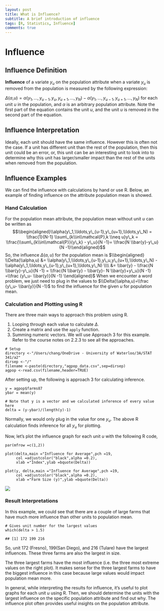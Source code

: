 ```yaml
---
layout: post
title: What is Influence?
subtitle: A brief introduction of influence
tags: [R, Statistics, Influence]
comments: true
---
```

Influence
=========

Influence Definition
--------------------

**Influence** of a variate *y*<sub>*u*</sub> on the population attribute
when a variate *y*<sub>*u*</sub> is removed from the population is
measured by the following expression:

*Δ*(*α*,*u*) = *α*(*y*<sub>1</sub>, …, *y*<sub>*u* − 1</sub>, *y*<sub>*u*</sub>, *y*<sub>*u* + 1</sub>, …, *y*<sub>*N*</sub>) − *α*(*y*<sub>1</sub>, …, *y*<sub>*u* − 1</sub>, *y*<sub>*u* + 1</sub>, …, *y*<sub>*N*</sub>)
for each unit *u* in the population, and *α* is an arbitrary population
attribute. Note the first part of the equation contains the unit *u*,
and the unit *u* is removed in the second part of the equation.

Influence Interpretation
------------------------

Ideally, each unit should have the same influence. However this is often
not the case. If a unit has different unit than the rest of the
population, then this unit could be an error, or, this unit can be an
interesting unit to look into to determine why this unit has
larger/smaller impact than the rest of the units when removed from the
population.

Influence Examples
------------------

We can find the influence with calculations by hand or use R. Below, an
example of finding influence on the attribute population mean is showed.

### Hand Calculation

For the population mean attribute, the population mean without unit *u*
can be written as
$$\\begin{aligned}\\alpha(y\_1,\\ldots,y\_{u-1},y\_{u+1},\\ldots,y\_N) = \\frac{1}{N-1} \\sum\_{k\\in\\mathcal{P},k \\neq u}y\_k = \\frac{\\sum\_{k\\in\\mathcal{P}}{y\_k} - y\_u}{N -1}= \\frac{N \\bar{y}-y\_u}{N -1}\\end{aligned}$$
So, the influence *Δ*(*α*, *u*) for the population mean is
$\\begin{aligned}
\\Delta(\\alpha,u) 
  &= \\alpha(y\_1,\\ldots,y\_{u-1},y\_u,y\_{u+1},\\ldots,y\_N) - \\alpha(y\_1,\\ldots,y\_{u-1},y\_{u+1},\\ldots,y\_N) \\\\
  &= \\bar{y} - \\frac{N \\bar{y}-y\_u}{N -1} = \\frac{N \\bar{y} - \\bar{y}- N \\bar{y}+y\_u}{N -1} =\\frac {y\_u- \\bar{y}}{N -1}
\\end{aligned}$
When we encounter a word problem, we just need to plug in the values to
$\\Delta(\\alpha,u)=\\frac {y\_u- \\bar{y}}{N -1}$ to find the influence
for the given *u* for population mean.

### Calculation and Plotting using R

There are three main ways to approach this problem using R.

1.  Looping through each value to calculate *Δ*.
2.  Create a matrix and use the `apply` function.
3.  Summing numeric vectors. We will use Approach 3 for this example.
    Refer to the course notes on 2.2.3 to see all the approaches.

<!-- -->

    # Setup
    directory <-"/Users/chang/OneDrive - University of Waterloo/3A/STAT 341/a2"
    dirsep <-"/"
    filename <-paste(directory,"agpop_data.csv",sep=dirsep)
    agpop <-read.csv(filename,header=TRUE)

After setting up, the following is approach 3 for calculating inference.

    y = agpop$farms87
    ybar = mean(y)

    # Note that y is a vector and we calculated inference of every value here
    delta = (y-ybar)/(length(y)-1)

Normally, we would only plug in the value for one *y*<sub>*u*</sub>. The
above R calculation finds inference for all *y*<sub>*u*</sub> for
plotting.

Now, let’s plot the influence graph for each unit *u* with the following
R code,

    par(mfrow =c(1,2))

    plot(delta,main ="Influence for Average",pch =19,
         col =adjustcolor("black",alpha =0.2),
         xlab ="Index",ylab =bquote(Delta))

    plot(y, delta,main ="Influence for Average",pch =19,
         col =adjustcolor("black",alpha =0.2),
         xlab ="Farm Size (y)",ylab =bquote(Delta))

<img src="a2q3_files/figure-markdown_strict/unnamed-chunk-3-1.png" style="display: block; margin: auto;" />

### Result Interpretations

In this example, we could see that there are a couple of large farms
that have much more influence than other units to population mean.

    # Gives unit number for the largest values
    which(delta > 1.5)

    ## [1] 172 199 216

So, unit 172 (Fresno), 199(San Diego), and 216 (Tulare) have the largest
influences. These three farms are also the largest in size.

The three largest farms have the most influence (i.e. the three most
extreme values on the right plot). It makes sense for the three largest
farms to have the biggest influence in this case because large values
would impact population mean more.

In general, while interpreting the results for influence, it’s useful to
plot graphs for each unit *u* using R. Then, we should determine the
units with the largest influence on the specific population attribute
and find out why. The influence plot often provides useful insights on
the population attribute.
